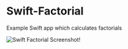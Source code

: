 Swift-Factorial
===============

Example Swift app which calculates factorials

![Swift Factorial Screenshot!](http://i.imgur.com/PuLWqMa.png)
